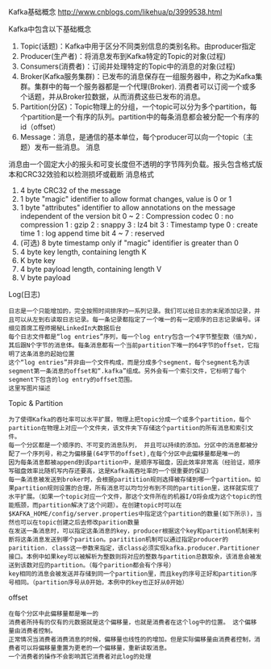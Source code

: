Kafka基础概念
http://www.cnblogs.com/likehua/p/3999538.html

Kafka中包含以下基础概念
1. Topic(话题)：Kafka中用于区分不同类别信息的类别名称。由producer指定
2. Producer(生产者)：将消息发布到Kafka特定的Topic的对象(过程)
3. Consumers(消费者)：订阅并处理特定的Topic中的消息的对象(过程)
4. Broker(Kafka服务集群)：已发布的消息保存在一组服务器中，称之为Kafka集群。集群中的每一个服务器都是一个代理(Broker). 消费者可以订阅一个或多个话题，并从Broker拉数据，从而消费这些已发布的消息。
5. Partition(分区)：Topic物理上的分组，一个topic可以分为多个partition，每个partition是一个有序的队列。partition中的每条消息都会被分配一个有序的id（offset）
6. Message：消息，是通信的基本单位，每个producer可以向一个topic（主题）发布一些消息。
消息

消息由一个固定大小的报头和可变长度但不透明的字节阵列负载。报头包含格式版本和CRC32效验和以检测损坏或截断
消息格式

1. 4 byte CRC32 of the message
2. 1 byte "magic" identifier to allow format changes, value is 0 or 1
3. 1 byte "attributes" identifier to allow annotations on the message independent of the version
   bit 0 ~ 2 : Compression codec
       0 : no compression
       1 : gzip
       2 : snappy
       3 : lz4
   bit 3 : Timestamp type
       0 : create time
       1 : log append time
   bit 4 ~ 7 : reserved
4. (可选) 8 byte timestamp only if "magic" identifier is greater than 0
5. 4 byte key length, containing length K
6. K byte key
7. 4 byte payload length, containing length V
8. V byte payload

Log(日志)

    日志是一个只能增加的，完全按照时间排序的一系列记录。我们可以给日志的末尾添加记录，并且可以从左到右读取日志记录。每一条记录都指定了一个唯一的有一定顺序的日志记录编号。详细见首席工程师揭秘LinkedIn大数据后台
    每个日志文件都是“log entries”序列，每一个log entry包含一个4字节整型数（值为N），其后跟N个字节的消息体。每条消息都有一个当前partition下唯一的64字节的offset，它指明了这条消息的起始位置
    这个“log entries”并非由一个文件构成，而是分成多个segment，每个segment名为该segment第一条消息的offset和“.kafka”组成。另外会有一个索引文件，它标明了每个segment下包含的log entry的offset范围。
    这里写图片描述

Topic & Partition

    为了使得Kafka的吞吐率可以水平扩展，物理上把topic分成一个或多个partition，每个partition在物理上对应一个文件夹，该文件夹下存储这个partition的所有消息和索引文件。
    每一个分区都是一个顺序的、不可变的消息队列， 并且可以持续的添加。分区中的消息都被分配了一个序列号，称之为偏移量(64字节的offset),在每个分区中此偏移量都是唯一的
    因为每条消息都被append到该partition中，是顺序写磁盘，因此效率非常高（经验证，顺序写磁盘效率比随机写内存还要高，这是Kafka高吞吐率的一个很重要的保证）
    每一条消息被发送到broker时，会根据paritition规则选择被存储到哪一个partition。如果partition规则设置的合理，所有消息可以均匀分布到不同的partition里，这样就实现了水平扩展。（如果一个topic对应一个文件，那这个文件所在的机器I/O将会成为这个topic的性能瓶颈，而partition解决了这个问题）。在创建topic时可以在$KAFKA_HOME/config/server.properties中指定这个partition的数量(如下所示)，当然也可以在topic创建之后去修改parition数量
    在发送一条消息时，可以指定这条消息的key，producer根据这个key和partition机制来判断将这条消息发送到哪个parition。paritition机制可以通过指定producer的paritition. class这一参数来指定，该class必须实现kafka.producer.Partitioner接口。本例中如果key可以被解析为整数则将对应的整数与partition总数取余，该消息会被发送到该数对应的partition。（每个parition都会有个序号）
    key相同的消息会被发送并存储到同一个partition里，而且key的序号正好和partition序号相同。（partition序号从0开始，本例中的key也正好从0开始）

offset

    在每个分区中此偏移量都是唯一的
    消费者所持有的仅有的元数据就是这个偏移量，也就是消费者在这个log中的位置。 这个偏移量由消费者控制。
    正常情况当消费者消费消息的时候，偏移量也线性的的增加。但是实际偏移量由消费者控制，消费者可以将偏移量重置为更老的一个偏移量，重新读取消息。
    一个消费者的操作不会影响其它消费者对此log的处理

